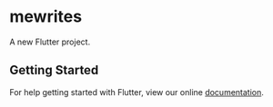# mewrites

A new Flutter project.

## Getting Started

For help getting started with Flutter, view our online
[documentation](https://flutter.io/).
